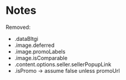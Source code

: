 Notes
===

Removed:

- .dataBltgi
- .image.deferred
- .image.promoLabels
- .image.isComparable
- .content.options.seller.sellerPopupLink
- .isPromo -> assume false unless promoUrl
